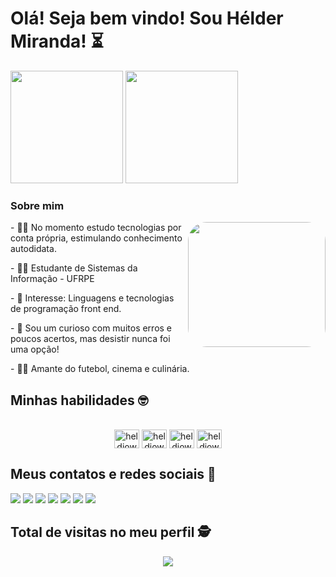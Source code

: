 # Olá! Seja bem vindo! Sou Hélder Miranda! ⏳
 
 <div>
  <img height="180em" src="https://github-readme-stats.vercel.app/api?username=heldjow&show_icons=true&theme=tokyonight"/>
  <img height="180em" src="https://github-readme-stats.vercel.app/api/top-langs/?username=heldjow&layout=compact&theme=tokyonight"/>
 </div>
 
 ### Sobre mim
<div style="display: inline_block"  >
  <img align="right" width="220" height="200" style="border-radius:30px;" src="https://media.tenor.com/Ojl7Cdv6yB0AAAAC/rainbow-spongebob.giff" />
  <p> - 👨‍💻 No momento estudo tecnologias por conta própria, estimulando conhecimento autodidata. </p>
  <p> - 👨‍🎓 Estudante de Sistemas da Informação - UFRPE </p>
  <p> - 🎯 Interesse: Linguagens e tecnologias de programação front end. </p>
  <p> - 🦊 Sou um curioso com muitos erros e poucos acertos, mas desistir nunca foi uma opção! </p>
  <p> - 🖖🏼 Amante do futebol, cinema e culinária. </p>
</div>

  ## Minhas habilidades 🤓
 <div style="display: inline_block" align="center"><br>
  <img align="center" alt="heldjow-HTML" height="30" width="40" src="https://cdn.jsdelivr.net/gh/devicons/devicon/icons/html5/html5-original.svg">
  <img align="center" alt="heldjow-CSS" height="30" width="40" src="https://cdn.jsdelivr.net/gh/devicons/devicon/icons/css3/css3-original.svg">
  <img align="center" alt="heldjow-Js" height="30" width="40" src="https://cdn.jsdelivr.net/gh/devicons/devicon/icons/javascript/javascript-original.svg">
  <img align="center" alt="heldjow-Java" height="30" width="40" src="https://cdn.jsdelivr.net/gh/devicons/devicon/icons/java/java-original.svg">
</div>

 
  ## Meus contatos e redes sociais 📳
 <div>
  <a href="https://www.youtube.com/channel/UCbjFZ11JtFweB2I0l017hCA" target="_blank"><img src="https://img.shields.io/badge/YouTube-FF0000?style=for-the-badge&logo=youtube&logoColor=white" target="_blank"></a>
  <a href="https://www.instagram.com/goiabadev/" target="_blank"><img src="https://img.shields.io/badge/-Instagram-%23E4405F?style=for-the-badge&logo=instagram&logoColor=white" target="_blank"></a>
 	<a href="https://www.twitch.tv/heldjow" target="_blank"><img src="https://img.shields.io/badge/Twitch-9146FF?style=for-the-badge&logo=twitch&logoColor=white" target="_blank"></a>
   <a href = "https://mail.google.com/mail/u/0/x/1b69fk6md45m3-/"><img src="https://img.shields.io/badge/Gmail-D14836?style=for-the-badge&logo=gmail&logoColor=white" target="_blank"></a>
  <a href="https://www.linkedin.com/in/h%C3%A9lder-miranda-1385a6170/" target="_blank"><img src="https://img.shields.io/badge/-LinkedIn-%230077B5?style=for-the-badge&logo=linkedin&logoColor=white" target="_blank"></a> 
  <a href="https://discord.gg/ykexYkcxaS" target="_blank"><img src="https://img.shields.io/badge/Discord-7289DA?style=for-the-badge&logo=discord&logoColor=white" target="_blank"></a>
  <a href="https://web.telegram.org/z/#-907258056" target="_blank"><img src="https://img.shields.io/badge/Telegram-2CA5E0?style=for-the-badge&logo=telegram&logoColor=white" target="_blank"></a>
 </div>

 ## Total de visitas no meu perfil :detective:
 <div>
  <p align="center"> 
   <img alingn="center" src="https://profile-counter.glitch.me/heldjow/count.svg" />
  </p>
 </div>


